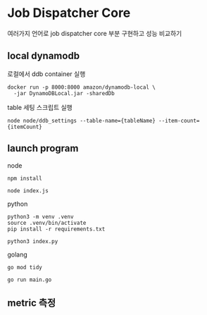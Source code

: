 Job Dispatcher Core
===================
여러가지 언어로 job dispatcher core 부분 구현하고 성능 비교하기

local dynamodb
--------------
로컬에서 ddb container 실행
```
docker run -p 8000:8000 amazon/dynamodb-local \
  -jar DynamoDBLocal.jar -sharedDb
```

table 세팅 스크립트 실행
```
node node/ddb_settings --table-name={tableName} --item-count={itemCount}
```
launch program
---------------
node
```
npm install

node index.js
```

python
```
python3 -m venv .venv
source .venv/bin/activate
pip install -r requirements.txt

python3 index.py
```

golang
```
go mod tidy

go run main.go
```

metric 측정
----------